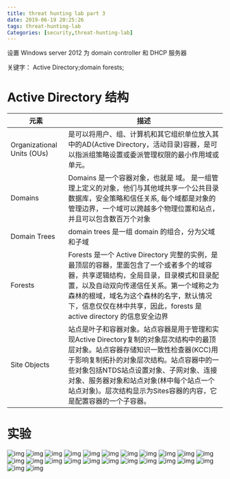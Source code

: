 ```yaml
---
title: threat hunting lab part 3
date: 2019-06-19 20:25:26
tags: threat-hunting-lab
Categories: [security,threat-hunting-lab]
---
```

设置 Windows server 2012 为 domain controller 和 DHCP 服务器
<!-- more -->
关键字： Active Directory;domain forests;
# Active Directory 结构
|元素|描述|
| ----|----|
| Organizational Units (OUs)| 是可以将用户、组、计算机和其它组织单位放入其中的AD(Active Directory，活动目录)容器，是可以指派组策略设置或委派管理权限的最小作用域或单元。
| Domains | Domains 是一个容器对象，也就是 域。 是一组管理上定义的对象，他们与其他域共享一个公共目录数据库，安全策略和信任关系, 每个域都是对象的管理边界，一个域可以跨越多个物理位置和站点，并且可以包含数百万个对象
| Domain Trees | domain trees 是一组 domain 的组合，分为父域和子域
| Forests | Forests 是一个 Active Directory 完整的实例，是最顶层的容器，里面包含了一个或者多个的域容器，共享逻辑结构，全局目录，目录模式和目录配置，以及自动双向传递信任关系。第一个域称之为森林的根域，域名为这个森林的名字，默认情况下，信息仅仅在林中共享，因此，forests 是active directory 的信息安全边界
| Site Objects | 站点是叶子和容器对象。站点容器是用于管理和实现Active Directory复制的对象层次结构中的最顶层对象。站点容器存储知识一致性检查器(KCC)用于影响复制拓扑的对象层次结构。站点容器中的一些对象包括NTDS站点设置对象、子网对象、连接对象、服务器对象和站点对象(林中每个站点一个站点对象)。层次结构显示为Sites容器的内容，它是配置容器的一个子容器。 


# 实验
![img](/postimg/lab3-1.jpg)
![img](/postimg/lab3-2.jpg)
![img](/postimg/lab3-3.jpg)
![img](/postimg/lab3-4.jpg)
![img](/postimg/lab3-5.jpg)
![img](/postimg/lab3-6.jpg)
![img](/postimg/lab3-7.jpg)
![img](/postimg/lab3-8.jpg)
![img](/postimg/lab3-9.jpg)
![img](/postimg/lab3-11.jpg)
![img](/postimg/lab3-12.jpg)
![img](/postimg/lab3-13.jpg)
![img](/postimg/lab3-14.jpg)
![img](/postimg/lab3-15.jpg)
![img](/postimg/lab3-16.jpg)
![img](/postimg/lab3-17.jpg)
![img](/postimg/lab3-18.jpg)
![img](/postimg/lab3-19.jpg)
![img](/postimg/lab3-20.jpg)
![img](/postimg/lab3-21.jpg)
![img](/postimg/lab3-22.jpg)
![img](/postimg/lab3-23.jpg)
![img](/postimg/lab3-24.jpg)
![img](/postimg/lab3-25.jpg)

